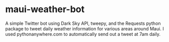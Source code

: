# maui-weather-bot
A simple Twitter bot using Dark Sky API, tweepy, and the Requests python package to tweet daily weather information for various areas around Maui. I used pythonanywhere.com to automatically send out a tweet at 7am daily.
